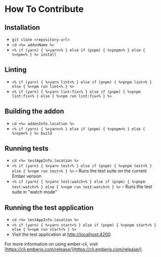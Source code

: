 # How To Contribute

## Installation

* `git clone <repository-url>`
* `cd <%= addonName %>`
* `<% if (yarn) { %>yarn<% } else if (pnpm) { %>pnpm<% } else { %>npm<% } %> install`

## Linting

* `<% if (yarn) { %>yarn lint<% } else if (pnpm) { %>pnpm lint<% } else { %>npm run lint<% } %>`
* `<% if (yarn) { %>yarn lint:fix<% } else if (pnpm) { %>pnpm lint:fix<% } else { %>npm run lint:fix<% } %>`

## Building the addon

* `cd <%= addonInfo.location %>`
* `<% if (yarn) { %>yarn<% } else if (pnpm) { %>pnpm<% } else { %>npm<% } %> build`

## Running tests

* `cd <%= testAppInfo.location %>`
* `<% if (yarn) { %>yarn test<% } else if (pnpm) { %>pnpm test<% } else { %>npm run test<% } %>` – Runs the test suite on the current Ember version
* `<% if (yarn) { %>yarn test:watch<% } else if (pnpm) { %>pnpm test:watch<% } else { %>npm run test:watch<% } %>` – Runs the test suite in "watch mode"

## Running the test application

* `cd <%= testAppInfo.location %>`
* `<% if (yarn) { %>yarn start<% } else if (pnpm) { %>pnpm start<% } else { %>npm run start<% } %>`
* Visit the test application at [http://localhost:4200](http://localhost:4200).

For more information on using ember-cli, visit [https://cli.emberjs.com/release/](https://cli.emberjs.com/release/).
